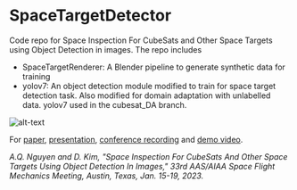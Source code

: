# SpaceTargetDetector
Code repo for Space Inspection For CubeSats and Other Space Targets using Object Detection in images. The repo includes 
- SpaceTargetRenderer: A Blender pipeline to generate synthetic data for training
- yolov7: An object detection module modified to train for space target detection task. Also modified for domain adaptation with unlabelled data. yolov7 used in the cubesat_DA branch. 

![alt-text](https://github.com/BatmanofZuhandArrgh/SpaceTargetDetector/blob/main/demo.gif)

For [paper](https://github.com/BatmanofZuhandArrgh/SpaceTargetDetector/blob/main/SpaceInspection_paper.pdf), [presentation](https://github.com/BatmanofZuhandArrgh/SpaceTargetDetector/blob/main/SpaceInspection_presentation.pptx), [conference recording](https://youtu.be/jCugRKsp0P0) and [demo video](https://youtu.be/9Um3asCXYww).


*A.Q. Nguyen and D. Kim, "Space Inspection For CubeSats And Other Space Targets Using Object Detection In Images," 33rd AAS/AIAA Space Flight Mechanics Meeting, Austin, Texas, Jan. 15-19, 2023.*
